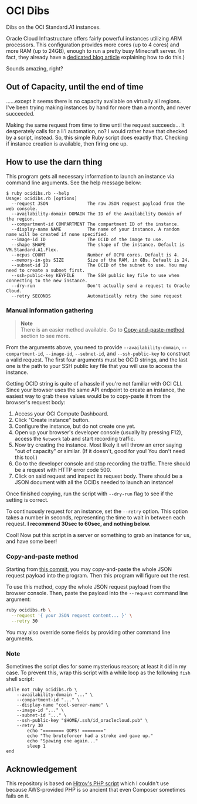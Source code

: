 # OCI Dibs

Dibs on the OCI Standard.A1 instances.

Oracle Cloud Infrastructure offers fairly powerful instances utilizing ARM processors.
This configuration provides more cores (up to 4 cores) and more RAM (up to 24GB), enough to run a pretty busy Minecraft server.
(In fact, they already have a [dedicated blog article](https://blogs.oracle.com/developers/post/how-to-set-up-and-run-a-really-powerful-free-minecraft-server-in-the-cloud) explaining how to do this.)

Sounds amazing, right?


## Out of Capacity, until the end of time

......except it seems there is no capacity available on virtually all regions.
I've been trying making instances by hand for more than a month, and never succeeded.

Making the same request from time to time until the request succeeds...
It desperately calls for a li'l automation, no? I would rather have that checked
by a script, instead.
So, this simple Ruby script does exactly that. Checking if instance creation is
available, then firing one up.

## How to use the darn thing

This program gets all necessary information to launch an instance via command
line arguments.
See the help message below:

```
$ ruby ocidibs.rb --help
Usage: ocidibs.rb [options]
  --request JSON               The raw JSON request payload from the web console.
  --availability-domain DOMAIN The ID of the Availability Domain of the region.
  --compartment-id COMPARTMENT The compartment ID of the instance.
  --display-name NAME          The name of your instance. A random name will be created if none specified.
  --image-id ID                The OCID of the image to use.
  --shape SHAPE                The shape of the instance. Default is VM.Standard.A1.Flex.
  --ocpus COUNT                Number of OCPU cores. Default is 4.
  --memory-in-gbs SIZE         Size of the RAM, in GBs. Default is 24.
  --subnet-id ID               The OCID of the subnet to use. You may need to create a subnet first.
  --ssh-public-key KEYFILE     The SSH public key file to use when connecting to the new instance.
  --dry-run                    Don't actually send a request to Oracle Cloud.
  --retry SECONDS              Automatically retry the same request
```

### Manual information gathering

> **Note** \
> There is an easier method available.
> Go to [Copy-and-paste-method](#copy-and-paste-method) section to see more.

From the arguments above, you need to provide `--availability-domain`,
`--compartment-id`, `--image-id`, `--subnet-id`, and `--ssh-public-key` to
construct a valid request.
The first four arguments must be OCID strings, and the last one is the path to
your SSH public key file that you will use to access the instance.

Getting OCID string is quite of a hassle if you're not familiar with OCI CLI.
Since your browser uses the same API endpoint to create an instance, the easiest
way to grab these values would be to copy-paste it from the browser's request
body:

1. Access your OCI Compute Dashboard.
1. Click "Create instance" button.
1. Configure the instance, but do not create one yet.
1. Open up your browser's developer console (usually by pressing F12), access
   the `Network` tab and start recording traffic.
1. Now try creating the instance. Most likely it will throw an error saying
   "out of capacity" or similar. (If it doesn't, good for you! You don't need
   this tool.)
1. Go to the developer console and stop recording the traffic. There should be a
   request with HTTP error code 500.
1. Click on said request and inspect its request body. There should be a JSON
   document with all the OCIDs needed to launch an instance!

Once finished copying, run the script with `--dry-run` flag to see if the
setting is correct.

To continuously request for an instance, set the `--retry` option.
This option takes a number in seconds, representing the time to wait in between
each request. **I recommend 30sec to 60sec, and nothing below.**

Cool! Now put this script in a server or something to grab an instance for us,
and have some beer!

### Copy-and-paste method

Starting from [this commit](https://github.com/RangHo/ocidibs/commit/c5779110e5eb63d3ed7e1e907970655e9a2b767d),
you may copy-and-paste the whole JSON request payload into the program.
Then this program will figure out the rest.

To use this method, copy the whole JSON request payload from the browser
console.
Then, paste the payload into the `--request` command line argument:

```sh
ruby ocidibs.rb \
  --request '{ your JSON request content... }' \
  --retry 30
```

You may also override some fields by providing other command line arguments.

### Note

Sometimes the script dies for some mysterious reason; at least it did in my
case.
To prevent this, wrap this script with a while loop as the following `fish`
shell script:

```fish
while not ruby ocidibs.rb \
    --availability-domain "..." \
    --compartment-id "..." \
    --display-name "cool-server-name" \
    --image-id "..." \
    --subnet-id "..." \
    --ssh-public-key "$HOME/.ssh/id_oraclecloud.pub" \
    --retry 30
        echo "======== OOPS! ========"
        echo "The bruteforcer had a stroke and gave up."
        echo "Spawing one again..."
        sleep 1
end
```

## Acknowledgement

This repository is based on [Hitrov's PHP script](https://github.com/hitrov/oci-arm-host-capacity)
which I couldn't use because AWS-provided PHP is so ancient that even Composer
sometimes fails on it.

